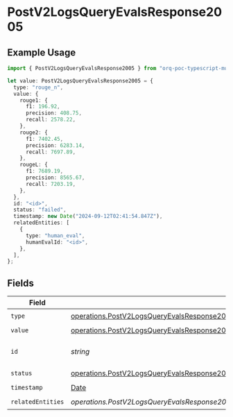 # PostV2LogsQueryEvalsResponse2005

## Example Usage

```typescript
import { PostV2LogsQueryEvalsResponse2005 } from "orq-poc-typescript-multi-env-version/models/operations";

let value: PostV2LogsQueryEvalsResponse2005 = {
  type: "rouge_n",
  value: {
    rouge1: {
      f1: 196.92,
      precision: 408.75,
      recall: 2578.22,
    },
    rouge2: {
      f1: 7402.45,
      precision: 6283.14,
      recall: 7697.89,
    },
    rougeL: {
      f1: 7689.19,
      precision: 8565.67,
      recall: 7203.19,
    },
  },
  id: "<id>",
  status: "failed",
  timestamp: new Date("2024-09-12T02:41:54.847Z"),
  relatedEntities: [
    {
      type: "human_eval",
      humanEvalId: "<id>",
    },
  ],
};
```

## Fields

| Field                                                                                                                                                                                    | Type                                                                                                                                                                                     | Required                                                                                                                                                                                 | Description                                                                                                                                                                              |
| ---------------------------------------------------------------------------------------------------------------------------------------------------------------------------------------- | ---------------------------------------------------------------------------------------------------------------------------------------------------------------------------------------- | ---------------------------------------------------------------------------------------------------------------------------------------------------------------------------------------- | ---------------------------------------------------------------------------------------------------------------------------------------------------------------------------------------- |
| `type`                                                                                                                                                                                   | [operations.PostV2LogsQueryEvalsResponse200ApplicationJSONResponseBodyItems45Type](../../models/operations/postv2logsqueryevalsresponse200applicationjsonresponsebodyitems45type.md)     | :heavy_check_mark:                                                                                                                                                                       | N/A                                                                                                                                                                                      |
| `value`                                                                                                                                                                                  | [operations.PostV2LogsQueryEvalsResponse200ApplicationJSONResponseBodyItemsValue](../../models/operations/postv2logsqueryevalsresponse200applicationjsonresponsebodyitemsvalue.md)       | :heavy_check_mark:                                                                                                                                                                       | N/A                                                                                                                                                                                      |
| `id`                                                                                                                                                                                     | *string*                                                                                                                                                                                 | :heavy_check_mark:                                                                                                                                                                       | The id of the resource                                                                                                                                                                   |
| `status`                                                                                                                                                                                 | [operations.PostV2LogsQueryEvalsResponse200ApplicationJSONResponseBodyItems45Status](../../models/operations/postv2logsqueryevalsresponse200applicationjsonresponsebodyitems45status.md) | :heavy_check_mark:                                                                                                                                                                       | N/A                                                                                                                                                                                      |
| `timestamp`                                                                                                                                                                              | [Date](https://developer.mozilla.org/en-US/docs/Web/JavaScript/Reference/Global_Objects/Date)                                                                                            | :heavy_check_mark:                                                                                                                                                                       | N/A                                                                                                                                                                                      |
| `relatedEntities`                                                                                                                                                                        | *operations.PostV2LogsQueryEvalsResponse200ApplicationJSONResponseBodyItems45RelatedEntities*[]                                                                                          | :heavy_check_mark:                                                                                                                                                                       | N/A                                                                                                                                                                                      |